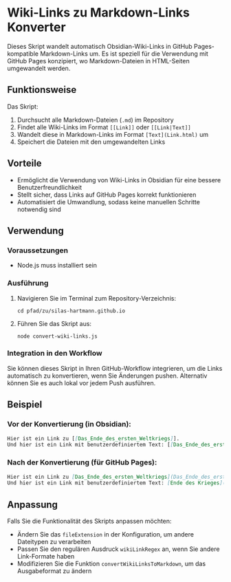 # Wiki-Links zu Markdown-Links Konverter

Dieses Skript wandelt automatisch Obsidian-Wiki-Links in GitHub Pages-kompatible Markdown-Links um. Es ist speziell für die Verwendung mit GitHub Pages konzipiert, wo Markdown-Dateien in HTML-Seiten umgewandelt werden.

## Funktionsweise

Das Skript:

1. Durchsucht alle Markdown-Dateien (`.md`) im Repository
2. Findet alle Wiki-Links im Format `[[Link]]` oder `[[Link|Text]]`
3. Wandelt diese in Markdown-Links im Format `[Text](Link.html)` um
4. Speichert die Dateien mit den umgewandelten Links

## Vorteile

- Ermöglicht die Verwendung von Wiki-Links in Obsidian für eine bessere Benutzerfreundlichkeit
- Stellt sicher, dass Links auf GitHub Pages korrekt funktionieren
- Automatisiert die Umwandlung, sodass keine manuellen Schritte notwendig sind

## Verwendung

### Voraussetzungen

- Node.js muss installiert sein

### Ausführung

1. Navigieren Sie im Terminal zum Repository-Verzeichnis:
   ```
   cd pfad/zu/silas-hartmann.github.io
   ```

2. Führen Sie das Skript aus:
   ```
   node convert-wiki-links.js
   ```

### Integration in den Workflow

Sie können dieses Skript in Ihren GitHub-Workflow integrieren, um die Links automatisch zu konvertieren, wenn Sie Änderungen pushen. Alternativ können Sie es auch lokal vor jedem Push ausführen.

## Beispiel

### Vor der Konvertierung (in Obsidian):
```markdown
Hier ist ein Link zu [[Das_Ende_des_ersten_Weltkriegs]].
Und hier ist ein Link mit benutzerdefiniertem Text: [[Das_Ende_des_ersten_Weltkriegs|Ende des Krieges]].
```

### Nach der Konvertierung (für GitHub Pages):
```markdown
Hier ist ein Link zu [Das_Ende_des_ersten_Weltkriegs](Das_Ende_des_ersten_Weltkriegs.html).
Und hier ist ein Link mit benutzerdefiniertem Text: [Ende des Krieges](Das_Ende_des_ersten_Weltkriegs.html).
```

## Anpassung

Falls Sie die Funktionalität des Skripts anpassen möchten:

- Ändern Sie das `fileExtension` in der Konfiguration, um andere Dateitypen zu verarbeiten
- Passen Sie den regulären Ausdruck `wikiLinkRegex` an, wenn Sie andere Link-Formate haben
- Modifizieren Sie die Funktion `convertWikiLinksToMarkdown`, um das Ausgabeformat zu ändern
